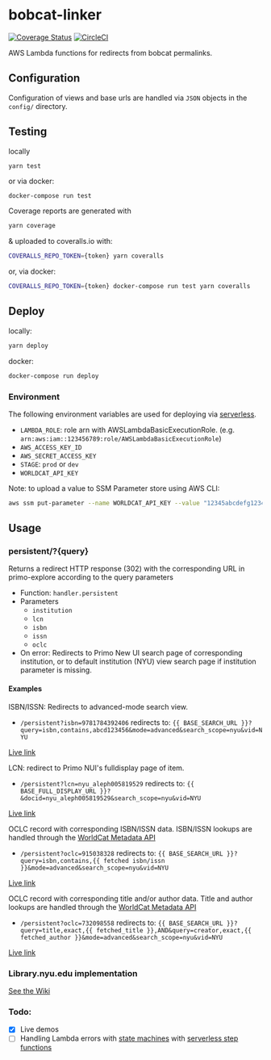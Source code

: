 # bobcat-linker

[![Coverage Status](https://coveralls.io/repos/github/NYULibraries/bobcat-linker/badge.svg?branch=master)](https://coveralls.io/github/NYULibraries/bobcat-linker?branch=master)
[![CircleCI](https://circleci.com/gh/NYULibraries/bobcat-linker.svg?style=svg)](https://circleci.com/gh/NYULibraries/bobcat-linker)

AWS Lambda functions for redirects from bobcat permalinks.

## Configuration

Configuration of views and base urls are handled via `JSON` objects in the `config/` directory.

## Testing

locally
```bash
yarn test
```

or via docker:
```
docker-compose run test
```

Coverage reports are generated with
```bash
yarn coverage
```
& uploaded to coveralls.io with:
```bash
COVERALLS_REPO_TOKEN={token} yarn coveralls
```

or, via docker:
```bash
COVERALLS_REPO_TOKEN={token} docker-compose run test yarn coveralls
```

## Deploy

locally:
```bash
yarn deploy
```

docker:
```bash
docker-compose run deploy
```

### Environment

The following environment variables are used for deploying via [serverless](https://github.com/serverless/serverless).

* `LAMBDA_ROLE`: role arn with AWSLambdaBasicExecutionRole. (e.g. `arn:aws:iam::123456789:role/AWSLambdaBasicExecutionRole`)
* `AWS_ACCESS_KEY_ID`
* `AWS_SECRET_ACCESS_KEY`
* `STAGE`: `prod` or `dev`
* `WORLDCAT_API_KEY`

Note: to upload a value to SSM Parameter store using AWS CLI:
```bash
aws ssm put-parameter --name WORLDCAT_API_KEY --value "12345abcdefg12345" --type String
```

## Usage

### persistent/?{query}

Returns a redirect HTTP response (302) with the corresponding URL in primo-explore according to the query parameters

* Function: `handler.persistent`
* Parameters
  * `institution`
  * `lcn`
  * `isbn`
  * `issn`
  * `oclc`
* On error: Redirects to Primo New UI search page of corresponding institution, or to default institution (NYU) view search page if institution parameter is missing.

#### Examples

ISBN/ISSN: Redirects to advanced-mode search view.
* `/persistent?isbn=9781784392406` redirects to:
`{{ BASE_SEARCH_URL }}?query=isbn,contains,abcd123456&mode=advanced&search_scope=nyu&vid=NYU`

[Live link](https://xsxfl2h9e2.execute-api.us-east-1.amazonaws.com/dev/persistent?isbn=9781784392406&institution=nyu)

LCN: redirect to Primo NUI's fulldisplay page of item.
* `/persistent?lcn=nyu_aleph005819529` redirects to:
`{{ BASE_FULL_DISPLAY_URL }}?&docid=nyu_aleph005819529&search_scope=nyu&vid=NYU`

[Live link](https://xsxfl2h9e2.execute-api.us-east-1.amazonaws.com/dev/persistent?lcn=nyu_aleph005819529&institution=nyu)

OCLC record with corresponding ISBN/ISSN data. ISBN/ISSN lookups are handled through the [WorldCat Metadata API](https://www.oclc.org/developer/develop/web-services/worldcat-metadata-api.en.html)
* `/persistent?oclc=915038328` redirects to: `{{ BASE_SEARCH_URL }}?query=isbn,contains,{{ fetched isbn/issn }}&mode=advanced&search_scope=nyu&vid=NYU`

[Live link](https://xsxfl2h9e2.execute-api.us-east-1.amazonaws.com/dev/persistent?oclc=915038328&institution=nyu)

OCLC record with corresponding title and/or author data. Title and author lookups are handled through the [WorldCat Metadata API](https://www.oclc.org/developer/develop/web-services/worldcat-metadata-api.en.html)
* `/persistent?oclc=732098558` redirects to: `{{ BASE_SEARCH_URL }}?query=title,exact,{{ fetched_title }},AND&query=creator,exact,{{ fetched_author }}&mode=advanced&search_scope=nyu&vid=NYU`

[Live link](https://xsxfl2h9e2.execute-api.us-east-1.amazonaws.com/dev/persistent?oclc=732098558&institution=nyu)

### Library.nyu.edu implementation

[See the Wiki](https://github.com/NYULibraries/bobcat-linker/wiki/BobCat-Persistent-Linking)

### Todo:

- [x] Live demos
- [ ] Handling Lambda errors with [state machines](https://docs.aws.amazon.com/step-functions/latest/dg/tutorial-handling-error-conditions.html) with [serverless step functions](https://github.com/horike37/serverless-step-functions)

